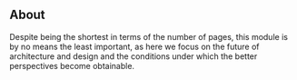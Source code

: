 ## About

Despite being the shortest in terms of the number of pages, this module is by no means the least important, as here we focus on the future of architecture and design and the conditions under which the better perspectives become obtainable.